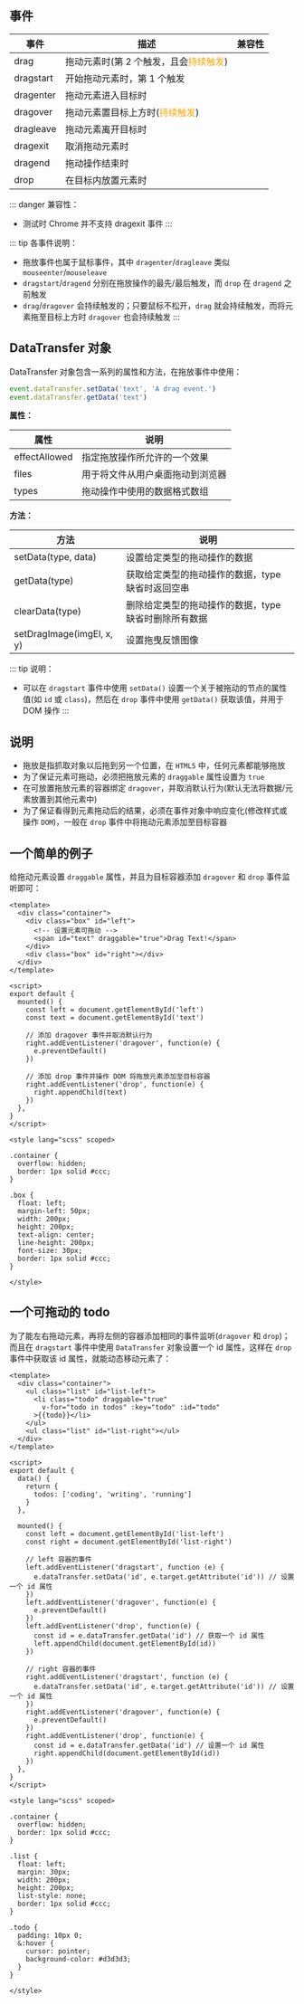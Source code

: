 ## 事件

|事件|描述|兼容性|
|-|-|-|
|drag|拖动元素时(第 2 个触发，且会<font color="orange">持续触发</font>)||
|dragstart|开始拖动元素时，第 1 个触发||
|dragenter|拖动元素进入目标时||
|dragover|拖动元素置目标上方时(<font color="orange">持续触发</font>)||
|dragleave|拖动元素离开目标时||
|dragexit|取消拖动元素时||
|dragend|拖动操作结束时||
|drop|在目标内放置元素时||

::: danger 兼容性：
+ 测试时 Chrome 并不支持 dragexit 事件
:::

::: tip 各事件说明：
+ 拖放事件也属于鼠标事件，其中 `dragenter`/`dragleave` 类似 `mouseenter`/`mouseleave`
+ `dragstart`/`dragend` 分别在拖放操作的最先/最后触发，而 `drop` 在 `dragend` 之前触发
+ `drag`/`dragover` 会持续触发的；只要鼠标不松开，`drag` 就会持续触发，而将元素拖至目标上方时 `dragover` 也会持续触发
:::


## DataTransfer 对象

DataTransfer 对象包含一系列的属性和方法，在拖放事件中使用：

```js
event.dataTransfer.setData('text', 'A drag event.')
event.dataTransfer.getData('text')
```

**属性：**

|属性|说明|
|-|-|
|effectAllowed|指定拖放操作所允许的一个效果|
|files|用于将文件从用户桌面拖动到浏览器|
|types|拖动操作中使用的数据格式数组|

**方法：**

|方法|说明|
|-|-|
|setData(type, data)|设置给定类型的拖动操作的数据|
|getData(type)|获取给定类型的拖动操作的数据，type 缺省时返回空串|
|clearData(type)|删除给定类型的拖动操作的数据，type 缺省时删除所有数据|
|setDragImage(imgEl, x, y)|设置拖曳反馈图像|

::: tip 说明：
+ 可以在 `dragstart` 事件中使用 `setData()` 设置一个关于被拖动的节点的属性值(如 `id` 或 `class`)，然后在 `drop` 事件中使用 `getData()` 获取该值，并用于 DOM 操作
:::


## 说明

+ 拖放是指抓取对象以后拖到另一个位置，在 `HTML5` 中，任何元素都能够拖放
+ 为了保证元素可拖动，必须把拖放元素的 `draggable` 属性设置为 `true`
+ 在可放置拖放元素的容器绑定 `dragover`，并取消默认行为(默认无法将数据/元素放置到其他元素中)
+ 为了保证看得到元素拖动后的结果，必须在事件对象中响应变化(修改样式或操作 `DOM`)，一般在 `drop` 事件中将拖动元素添加至目标容器


## 一个简单的例子

给拖动元素设置 `draggable` 属性，并且为目标容器添加 `dragover` 和 `drop` 事件监听即可：

```vue
<template>
  <div class="container">
    <div class="box" id="left">
      <!-- 设置元素可拖动 -->
      <span id="text" draggable="true">Drag Text!</span>
    </div>
    <div class="box" id="right"></div>
  </div>
</template>

<script>
export default {
  mounted() {
    const left = document.getElementById('left')
    const text = document.getElementById('text')

    // 添加 dragover 事件并取消默认行为
    right.addEventListener('dragover', function(e) {
      e.preventDefault()
    })

    // 添加 drop 事件并操作 DOM 将拖放元素添加至目标容器
    right.addEventListener('drop', function(e) {
      right.appendChild(text)
    })
  },
}
</script>

<style lang="scss" scoped>

.container {
  overflow: hidden;
  border: 1px solid #ccc;
}

.box {
  float: left;
  margin-left: 50px;
  width: 200px;
  height: 200px;
  text-align: center;
  line-height: 200px;
  font-size: 30px;
  border: 1px solid #ccc;
}

</style>
```

<BaseHtmlDrag01 />

## 一个可拖动的 todo

为了能左右拖动元素，再将左侧的容器添加相同的事件监听(`dragover` 和 `drop`)；而且在 `dragstart` 事件中使用 `DataTransfer` 对象设置一个 id 属性，这样在 `drop` 事件中获取该 id 属性，就能动态移动元素了：

```vue
<template>
  <div class="container">
    <ul class="list" id="list-left">
      <li class="todo" draggable="true" 
        v-for="todo in todos" :key="todo" :id="todo"
      >{{todo}}</li>
    </ul>
    <ul class="list" id="list-right"></ul>
  </div>
</template>

<script>
export default {
  data() {
    return {
      todos: ['coding', 'writing', 'running']
    }
  },

  mounted() {
    const left = document.getElementById('list-left')
    const right = document.getElementById('list-right')

    // left 容器的事件
    left.addEventListener('dragstart', function (e) {
      e.dataTransfer.setData('id', e.target.getAttribute('id')) // 设置一个 id 属性
    })
    left.addEventListener('dragover', function(e) {
      e.preventDefault()
    })
    left.addEventListener('drop', function(e) {
      const id = e.dataTransfer.getData('id') // 获取一个 id 属性
      left.appendChild(document.getElementById(id))
    })

    // right 容器的事件
    right.addEventListener('dragstart', function (e) {
      e.dataTransfer.setData('id', e.target.getAttribute('id')) // 设置一个 id 属性
    })
    right.addEventListener('dragover', function(e) {
      e.preventDefault()
    })
    right.addEventListener('drop', function(e) {
      const id = e.dataTransfer.getData('id') // 设置一个 id 属性
      right.appendChild(document.getElementById(id))
    })
  },
}
</script>

<style lang="scss" scoped>

.container {
  overflow: hidden;
  border: 1px solid #ccc;
}

.list {
  float: left;
  margin: 30px;
  width: 200px;
  height: 200px;
  list-style: none;
  border: 1px solid #ccc;
}

.todo {
  padding: 10px 0;
  &:hover {
    cursor: pointer;
    background-color: #d3d3d3;
  }
}

</style>
```

<BaseHtmlDrag02 />